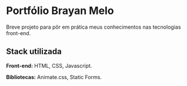 
# Portfólio Brayan Melo

Breve projeto para pôr em prática meus conhecimentos nas tecnologias front-end.


## Stack utilizada

**Front-end:** HTML, CSS, Javascript.

**Bibliotecas:** Animate.css, Static Forms.



